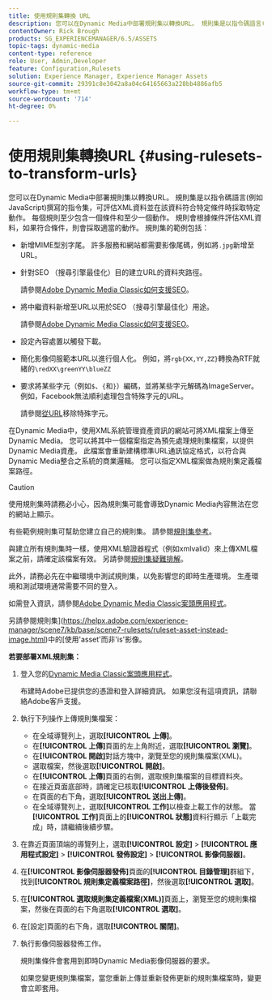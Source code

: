 ```yaml
---
title: 使用規則集轉換 URL
description: 您可以在Dynamic Media中部署規則集以轉換URL。 規則集是以指令碼語言(例如JavaScript)撰寫的指令集，可評估XML資料並在該資料符合特定條件時採取特定動作。
contentOwner: Rick Brough
products: SG_EXPERIENCEMANAGER/6.5/ASSETS
topic-tags: dynamic-media
content-type: reference
role: User, Admin,Developer
feature: Configuration,Rulesets
solution: Experience Manager, Experience Manager Assets
source-git-commit: 29391c8e3042a8a04c64165663a228bb4886afb5
workflow-type: tm+mt
source-wordcount: '714'
ht-degree: 0%

---
```


# 使用規則集轉換URL {#using-rulesets-to-transform-urls}

您可以在Dynamic Media中部署規則集以轉換URL。 規則集是以指令碼語言(例如JavaScript)撰寫的指令集，可評估XML資料並在該資料符合特定條件時採取特定動作。 每個規則至少包含一個條件和至少一個動作。 規則會根據條件評估XML資料，如果符合條件，則會採取適當的動作。 規則集的範例包括：

* 新增MIME型別字尾。 許多服務和網站都需要影像尾碼，例如將`.jpg`新增至URL。
* 針對SEO （搜尋引擎最佳化）目的建立URL的資料夾路徑。

  請參閱[Adobe Dynamic Media Classic如何支援SEO](/help/assets/assets/s7_seo.pdf)。

* 將中繼資料新增至URL以用於SEO （搜尋引擎最佳化）用途。

  請參閱[Adobe Dynamic Media Classic如何支援SEO](/help/assets/assets/s7_seo.pdf)。

* 設定內容處置以觸發下載。
* 簡化影像伺服範本URL以進行個人化。 例如，將`rgb{XX,YY,ZZ}`轉換為RTF就緒的`\redXX\greenYY\blueZZ`

* 要求將某些字元（例如`$`、`{`和`}`）編碼，並將某些字元解碼為ImageServer。 例如，Facebook無法順利處理包含特殊字元的URL。

  請參閱[從URL](https://helpx.adobe.com/experience-manager/scene7/kb/base/scene7-rulesets/remove-special-characters-urls.html)移除特殊字元。

在Dynamic Media中，使用XML系統管理資產資訊的網站可將XML檔案上傳至Dynamic Media。 您可以將其中一個檔案指定為預先處理規則集檔案，以提供Dynamic Media資產。 此檔案會重新建構標準URL通訊協定格式，以符合與Dynamic Media整合之系統的商業邏輯。 您可以指定XML檔案做為規則集定義檔案路徑。

>[!CAUTION]
>
>使用規則集時請務必小心，因為規則集可能會導致Dynamic Media內容無法在您的網站上顯示。

有些範例規則集可幫助您建立自己的規則集。
請參閱[規則集參考](https://experienceleague.adobe.com/docs/dynamic-media-developer-resources/image-serving-api/image-serving-api/rule-set-reference/c-rule-set-reference.html)。

與建立所有規則集時一樣，使用XML驗證器程式（例如xmlvalid）來上傳XML檔案之前，請確定該檔案有效。
另請參閱[規則集疑難排解](https://helpx.adobe.com/experience-manager/scene7/kb/base/scene7-rulesets/scene7-ruleset-troubleshooting.html)。

此外，請務必先在中繼環境中測試規則集，以免影響您的即時生產環境。
生產環境和測試環境通常需要不同的登入。

如需登入資訊，請參閱[Adobe Dynamic Media Classic案頭應用程式](https://experienceleague.adobe.com/docs/dynamic-media-classic/using/getting-started/signing-out.html#sign-in-dmc-app)。

<!-- OBSOLETE INFORMATION * **NA staging environment** login page: [https://s7sps1-staging.scene7.com/IpsWeb/](https://s7sps1-staging.scene7.com/IpsWeb/)
* **EMEA staging environment** login page: [https://s7sps3-staging.scene7.com/IpsWeb/](https://s7sps3-staging.scene7.com/IpsWeb/)
* **JAPAC staging environment** login page: [https://s7sps5-staging.scene7.com/IpsWeb/](https://s7sps5-staging.scene7.com/IpsWeb/) -->

另請參閱規則集](https://helpx.adobe.com/experience-manager/scene7/kb/base/scene7-rulesets/ruleset-asset-instead-image.html)中的[使用&#39;asset&#39;而非&#39;is&#39;影像。

**若要部署XML規則集：**

1. 登入您的[Dynamic Media Classic案頭應用程式](https://experienceleague.adobe.com/docs/dynamic-media-classic/using/getting-started/signing-out.html#sign-in-dmc-app)。

   布建時Adobe已提供您的憑證和登入詳細資訊。 如果您沒有這項資訊，請聯絡Adobe客戶支援。

1. 執行下列操作上傳規則集檔案：

   * 在全域導覽列上，選取&#x200B;**[!UICONTROL 上傳]**。
   * 在&#x200B;**[!UICONTROL 上傳]**&#x200B;頁面的左上角附近，選取&#x200B;**[!UICONTROL 瀏覽]**。
   * 在&#x200B;**[!UICONTROL 開啟]**&#x200B;對話方塊中，瀏覽至您的規則集檔案(XML)。
   * 選取檔案，然後選取&#x200B;**[!UICONTROL 開啟]**。
   * 在&#x200B;**[!UICONTROL 上傳]**&#x200B;頁面的右側，選取規則集檔案的目標資料夾。
   * 在接近頁面底部時，請確定已核取&#x200B;**[!UICONTROL 上傳後發佈]**。
   * 在頁面的右下角，選取&#x200B;**[!UICONTROL 送出上傳]**。
   * 在全域導覽列上，選取&#x200B;**[!UICONTROL 工作]**&#x200B;以檢查上載工作的狀態。 當&#x200B;**[!UICONTROL 工作]**&#x200B;頁面上的&#x200B;**[!UICONTROL 狀態]**&#x200B;資料行顯示「上載完成」時，請繼續後續步驟。

1. 在靠近頁面頂端的導覽列上，選取&#x200B;**[!UICONTROL 設定]** > **[!UICONTROL 應用程式設定]** > **[!UICONTROL 發佈設定]** > **[!UICONTROL 影像伺服器]**。
1. 在&#x200B;**[!UICONTROL 影像伺服器發佈]**&#x200B;頁面的&#x200B;**[!UICONTROL 目錄管理]**&#x200B;群組下，找到&#x200B;**[!UICONTROL 規則集定義檔案路徑]**，然後選取&#x200B;**[!UICONTROL 選取]**。
1. 在&#x200B;**[!UICONTROL 選取規則集定義檔案(XML)]**&#x200B;頁面上，瀏覽至您的規則集檔案，然後在頁面的右下角選取&#x200B;**[!UICONTROL 選取]**。
1. 在[設定]頁面的右下角，選取&#x200B;**[!UICONTROL 關閉]**。
1. 執行影像伺服器發佈工作。

   規則集條件會套用到即時Dynamic Media影像伺服器的要求。

   如果您變更規則集檔案，當您重新上傳並重新發佈更新的規則集檔案時，變更會立即套用。

